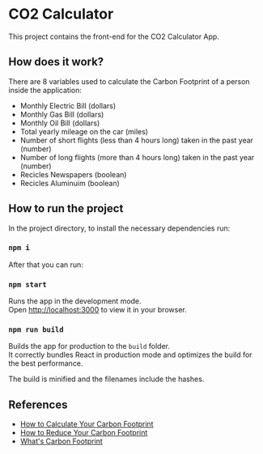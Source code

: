 # CO2 Calculator

This project contains the front-end for the CO2 Calculator App. 

## How does it work?

There are 8 variables used to calculate the Carbon Footprint of a person inside the application: 

* Monthly Electric Bill (dollars)
* Monthly Gas Bill (dollars)
* Monthly Oil Bill (dollars)
* Total yearly mileage on the car (miles)
* Number of short flights (less than 4 hours long) taken in the past year (number)
* Number of long flights (more than 4 hours long) taken in the past year (number)
* Recicles Newspapers (boolean)
* Recicles Aluminuim (boolean)

## How to run the project

In the project directory, to install the necessary dependencies run: 

### `npm i`

After that you can run:

### `npm start`

Runs the app in the development mode.\
Open [http://localhost:3000](http://localhost:3000) to view it in your browser.

### `npm run build`

Builds the app for production to the `build` folder.\
It correctly bundles React in production mode and optimizes the build for the best performance.

The build is minified and the filenames include the hashes.

## References
* [How to Calculate Your Carbon Footprint](https://justenergy.com/blog/how-to-calculate-your-carbon-footprint/)
* [How to Reduce Your Carbon Footprint](https://justenergy.com/blog/how-to-calculate-your-carbon-footprint/](https://sustainability.georgetown.edu/community-engagement/things-you-can-do/))
* [What's Carbon Footprint](https://www.conservation.org/stories/what-is-a-carbon-footprint) 
